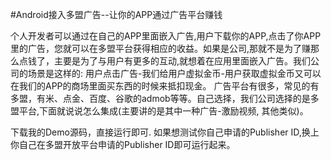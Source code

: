 #Android接入多盟广告--让你的APP通过广告平台赚钱

个人开发者可以通过在自己的APP里面嵌入广告,用户下载你的APP,点击了你APP里的广告，您就可以在多盟平台获得相应的收益。如果是公司,那就不是为了赚那么点钱了，主要是为了与用户有更多的互动,就想着在应用里面嵌入广告。我们公司的场景是这样的: 用户点击广告-我们给用户虚拟金币-用户获取虚拟金币又可以在我们的APP的商场里面买东西的时候来抵扣现金。 
广告平台有很多，常见的有多盟，有米、点金、百度、谷歌的admob等等。自己选择，我们公司选择的是多盟平台,下面就说说怎么集成(主要讲的是其中一种广告-激励视频, 其他类似)。

下载我的Demo源码，直接运行即可. 如果想测试你自己申请的Publisher ID,换上你自己在多盟开放平台申请的Publisher ID即可运行起来。

